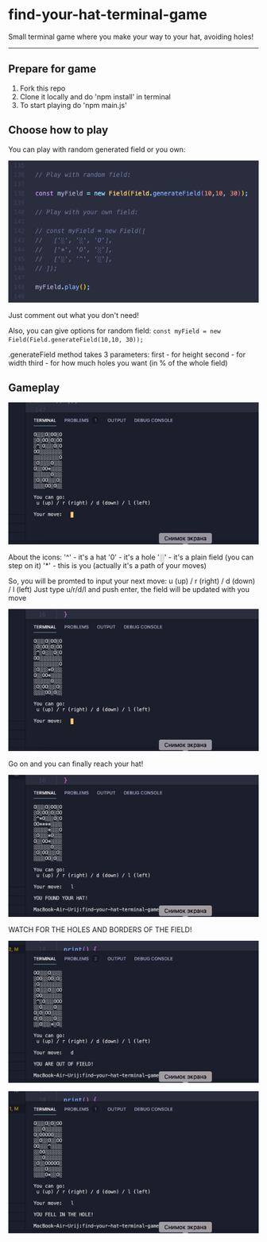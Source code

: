 # find-your-hat-terminal-game

Small terminal game where you make your way to your hat, avoiding holes!

---

## Prepare for game

1) Fork this repo
2) Clone it locally and do 'npm install' in terminal
3) To start playing do 'npm main.js'

## Choose how to play

You can play with random generated field or you own:

![fieldType](./screenshots/fieldType.png?raw=true)

Just comment out what you don't need!

Also, you can give options for random field:
`const myField = new Field(Field.generateField(10,10, 30));`

.generateField method takes 3 parameters:
first - for height
second - for width
third - for how much holes you want (in % of the whole field)

## Gameplay

![fieldType](./screenshots/field-1.png?raw=true)

About the icons:
'^' - it's a hat
'0' - it's a hole
'░' - it's a plain field (you can step on it)
'*' - this is you (actually it's a path of your moves)

So, you will be promted to input your next move:
u (up) / r (right) / d (down) / l (left)
Just type u/r/d/l and push enter, the field will be updated with you move

![fieldType](./screenshots/field-2.png?raw=true)

Go on and you can finally reach your hat!

![fieldType](./screenshots/field-3.png?raw=true)

WATCH FOR THE HOLES AND BORDERS OF THE FIELD!

![fieldType](./screenshots/field-4.png?raw=true)

![fieldType](./screenshots/field-5.png?raw=true)

